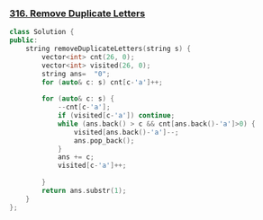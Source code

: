 ### [316. Remove Duplicate Letters](https://leetcode.com/problems/remove-duplicate-letters/)

```c++
class Solution {
public:
    string removeDuplicateLetters(string s) {
        vector<int> cnt(26, 0);
        vector<int> visited(26, 0);
        string ans=  "0"; 
        for (auto& c: s) cnt[c-'a']++;
        
        for (auto& c: s) {
            --cnt[c-'a'];
            if (visited[c-'a']) continue;
            while (ans.back() > c && cnt[ans.back()-'a']>0) {
                visited[ans.back()-'a']--;
                ans.pop_back();
            } 
            ans += c;
            visited[c-'a']++;
            
        }
        return ans.substr(1);
    }
};
```

